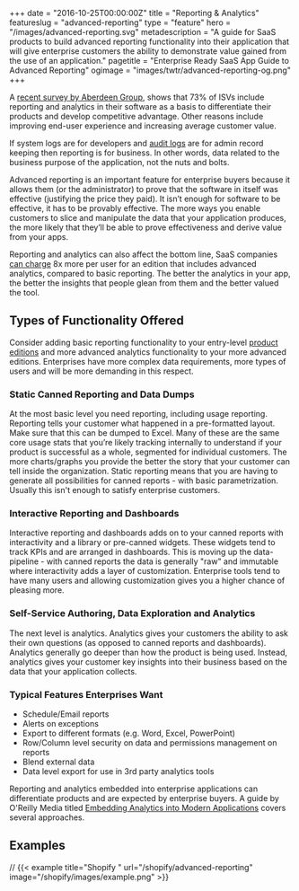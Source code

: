 +++
date = "2016-10-25T00:00:00Z"
title = "Reporting & Analytics"
featureslug = "advanced-reporting"
type = "feature"
hero = "/images/advanced-reporting.svg"
metadescription = "A guide for SaaS products to build advanced reporting functionality into their application that will give enterprise customers the ability to demonstrate value gained from the use of an application."
pagetitle = "Enterprise Ready SaaS App Guide to Advanced Reporting"
ogimage = "images/twtr/advanced-reporting-og.png"
+++

A [recent survey by Aberdeen Group](http://aberdeen.com/research/8815/rr-embedded-business-intelligence/content.aspx), shows that 73% of ISVs include reporting and analytics in their software as a basis to differentiate their products and develop competitive advantage. Other reasons include improving end-user experience and increasing average customer value.

If system logs are for developers and [audit logs](../audit-log/) are for admin record keeping then reporting is for business. In other words, data related to the business purpose of the application, not the nuts and bolts.  

Advanced reporting is an important feature for enterprise buyers because it allows them (or the administrator) to prove that the software in itself was effective (justifying the price they paid).  It isn’t enough for software to be effective, it has to be provably effective. The more ways you enable customers to slice and manipulate the data that your application produces, the more likely that they’ll be able to prove effectiveness and derive value from your apps.

Reporting and analytics can also affect the bottom line, SaaS companies [ can charge](https://www.oreilly.com/ideas/ditch-the-data-dump) 8x more per user for an edition that includes advanced analytics, compared to basic reporting. The better the analytics in your app, the better the insights that people glean from them and the better valued the tool. 

## Types of Functionality Offered
Consider adding basic reporting functionality to your entry-level [product editions](../features/product-assortment/) and more advanced analytics functionality to your more advanced editions. Enterprises have more complex data requirements, more types of users and will be more demanding in this respect.

### Static Canned Reporting and Data Dumps
At the most basic level you need reporting, including usage reporting. Reporting tells your customer what happened in a pre-formatted layout. Make sure that this can be dumped to Excel. Many of these are the same core usage stats that you’re likely tracking internally to understand if your product is successful as a whole, segmented for individual customers. The more charts/graphs you provide the better the story that your customer can tell inside the organization. Static reporting means that you are having to generate all possibilities for canned reports - with basic parametrization. Usually this isn't enough to satisfy enterprise customers. 

### Interactive Reporting and Dashboards
Interactive reporting and dashboards adds on to your canned reports with interactivity and a library or pre-canned widgets. These widgets tend to track KPIs and are arranged in dashboards. This is moving up the data-pipeline - with canned reports the data is generally "raw" and immutable where interactivity adds a layer of customization. Enterprise tools tend to have many users and allowing customization gives you a higher chance of pleasing more.   

### Self-Service Authoring, Data Exploration and Analytics 
The next level is analytics. Analytics gives your customers the ability to ask their own questions (as opposed to canned reports and dashboards). Analytics generally go deeper than how the product is being used. Instead, analytics gives your customer key insights into their business based on the data that your application collects.

### Typical Features Enterprises Want
 * Schedule/Email reports
 * Alerts on exceptions
 * Export to different formats (e.g. Word, Excel, PowerPoint)
 * Row/Column level security on data and permissions management on reports
 * Blend external data
 * Data level export for use in 3rd party analytics tools
 
Reporting and analytics embedded into enterprise applications can differentiate products and are expected by enterprise buyers. A guide by O'Reilly Media titled [Embedding Analytics into Modern Applications](http://www.oreilly.com/data/free/embedding-analytics-in-modern-applications.csp) covers several approaches.

## Examples

// {{< example title="Shopify " url="/shopify/advanced-reporting" image="/shopify/images/example.png" >}}

